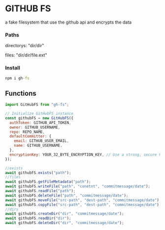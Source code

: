 # GITHUB FS

a fake filesystem that use the github api and encrypts the data

### Paths

directorys: "dir/dir"

files: "dir/dir/file.ext"

### Install

```bat
npm i gh-fs
```

## Functions

```js
import GitHubFS from "gh-fs";

// Initialize GitHubFS instance
const githubFS = new GitHubFS({
  authToken: GITHUB_API_TOKEN,
  owner: GITHUB_USERNAME,
  repo: REPO_NAME,
  defaultCommitter: {
    email: GITHUB_USER_EMAIL,
    name: GITHUB_USERNAME,
  },
  encryptionKey: YOUR_32_BYTE_ENCRYPTION_KEY, // Use a strong, secure key
});

//exists
await githubFS.exists("path");
//files
await githubFS.getFileMetadata("path");
await githubFS.writeFile("path", "conetnt", "commitmessage/date");
await githubFS.readFile("path");
await githubFS.deleteFile("path", "commitmessage/date");
await githubFS.moveFile("src-path", "dest-path", "commitmessage/date");
await githubFS.copyFile("src-path", "dest-path", "commitmessage/date");
//dirs
await githubFS.createDir("dir", "commitmessage/date");
await githubFS.readDir("dir");
await githubFS.deleteDir("dir", "commitmessage/date");
```

